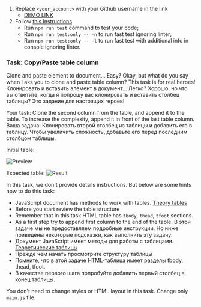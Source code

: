 1. Replace `<your_account>` with your Github username in the link
    - [DEMO LINK](https://pushkalov.github.io/js_task_clone_table_column_DOM/)
2. Follow [this instructions](https://mate-academy.github.io/layout_task-guideline/)
    - Run `npm run test` command to test your code;
    - Run `npm run test:only -- -n` to run fast test ignoring linter;
    - Run `npm run test:only -- -l` to run fast test with additional info in console ignoring linter.

### Task: Copy/Paste table column

Clone and paste element to document... Easy? Okay, but what do you say when I aks you to clone and paste table column? This task is for real heroes!
Клонировать и вставить элемент в документ... Легко? Хорошо, но что вы ответите, когда я попрошу вас клонировать и вставить столбец таблицы? Это задание для настоящих героев!

Your task: Clone the second column from the table, and append it to the table. To increase the complexity, append it in front of the last table column.
Ваша задача: Клонировать второй столбец из таблицы и добавить его в таблицу. Чтобы увеличить сложность, добавьте его перед последним столбцом таблицы.

Initial table:

![Preview](./src/images/start.png)

Expected table:
![Result](./src/images/result.png)

In this task, we don't provide details instructions. But below are some hints how to do this task:
- JavaScript document has methods to work with tables. [Theory tables](https://javascript.info/dom-navigation#dom-navigation-tables) 
- Before you start review the table structure
- Remember that in this task HTML table has `tbody`, `thead`, `tfoot` sections.
- As a first step try to append first column to the end of the table.
В этой задаче мы не предоставляем подробные инструкции. Но ниже приведены некоторые подсказки, как выполнить эту задачу:
- Документ JavaScript имеет методы для работы с таблицами. [Теоретические таблицы](https://javascript.info/dom-navigation#dom-navigation-tables)
- Прежде чем начать просмотрите структуру таблицы
- Помните, что в этой задаче HTML-таблица имеет разделы tbody, thead, tfoot.
- В качестве первого шага попробуйте добавить первый столбец в конец таблицы.

You don't need to change styles or HTML layout in this task. Change only `main.js` file.
